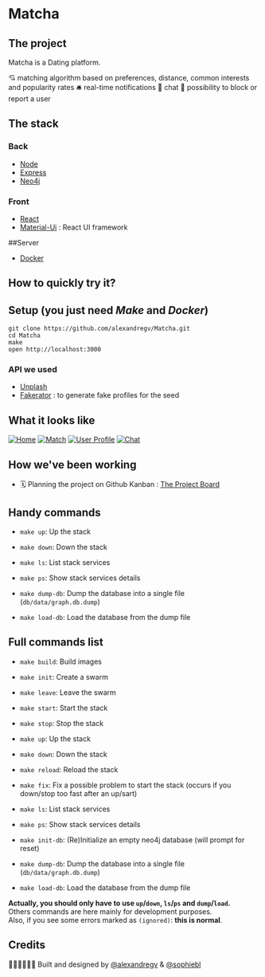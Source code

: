 # Matcha
## The project

Matcha is a Dating platform.

💘 matching algorithm based on preferences, distance, common interests and popularity rates
🛎 real-time notifications
💌 chat
🚫 possibility to block or report a user

## The stack
### Back
* [Node](https://nodejs.org/en/)
* [Express](https://expressjs.com/)
* [Neo4j](https://neo4j.com/)

### Front
* [React](https://reactjs.org/)
* [Material-Ui](https://material-ui.com/) : React UI framework

##Server
* [Docker](https://www.docker.com/)

## How to quickly try it?
## Setup (you just need *Make* and *Docker*)
```
git clone https://github.com/alexandregv/Matcha.git
cd Matcha
make
open http://localhost:3000
```

### API we used
* [Unplash](https://unsplash.com/developers)
* [Fakerator](https://www.npmjs.com/package/fakerator) : to generate fake profiles for the seed

## What it looks like

[![Home](https://www.sophieboulaaouli.com/images/Matcha_desktop.jpg)](https://www.sophieboulaaouli.com/images/Matcha_desktop.jpg)
[![Match](https://www.sophieboulaaouli.com/images/matcha-mobile.png)](https://www.sophieboulaaouli.com/images/matcha-mobile.png)
[![User Profile](https://www.sophieboulaaouli.com/images/matcha-myprofile.png)](https://www.sophieboulaaouli.com/images/matcha-myprofile.png)
[![Chat](https://www.sophieboulaaouli.com/images/matcha-conv.png)](https://www.sophieboulaaouli.com/images/matcha-conv.png)

## How we've been working
* 🗓 Planning the project on Github Kanban : [The Project Board](https://github.com/alexandregv/Matcha/projects/1)

## Handy commands
- `make up`: Up the stack
- `make down`: Down the stack

- `make ls`: List stack services
- `make ps`: Show stack services details

- `make dump-db`: Dump the database into a single file (`db/data/graph.db.dump`)
- `make load-db`: Load the database from the dump file

## Full commands list
- `make build`: Build images

- `make init`: Create a swarm
- `make leave`: Leave the swarm

- `make start`: Start the stack
- `make stop`: Stop the stack

- `make up`: Up the stack
- `make down`: Down the stack

- `make reload`: Reload the stack
- `make fix`: Fix a possible problem to start the stack (occurs if you down/stop too fast after an up/sart)

- `make ls`: List stack services
- `make ps`: Show stack services details

- `make init-db`: (Re)Initialize an empty neo4j database (will prompt for reset)
- `make dump-db`: Dump the database into a single file (`db/data/graph.db.dump`)
- `make load-db`: Load the database from the dump file

**Actually, you should only have to use `up`/`down`, `ls`/`ps` and `dump`/`load`.**  
Others commands are here mainly for development purposes.  
Also, if you see some errors marked as `(ignored)`: **this is normal**.  

## Credits

👨🏻‍💻👩🏻‍💻
Built and designed by 
[@alexandregv](https://github.com/alexandregv) & [@sophiebl](https://github.com/sophiebl/)
